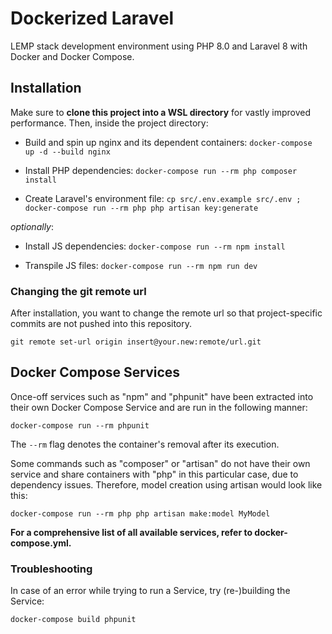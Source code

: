 # Dockerized Laravel

LEMP stack development environment using PHP 8.0 and Laravel 8 with Docker and Docker Compose.

## Installation

Make sure to **clone this project into a WSL directory** for vastly improved performance. Then, inside the project directory:

- Build and spin up nginx and its dependent containers:
`docker-compose up -d --build nginx`

- Install PHP dependencies:
`docker-compose run --rm php composer install`

- Create Laravel's environment file:
`cp src/.env.example src/.env ; docker-compose run --rm php php artisan key:generate`

_optionally_:

- Install JS dependencies:
`docker-compose run --rm npm install`

- Transpile JS files:
`docker-compose run --rm npm run dev`

### Changing the git remote url

After installation, you want to change the remote url so that project-specific commits are not pushed into this repository.

`git remote set-url origin insert@your.new:remote/url.git`

## Docker Compose Services

Once-off services such as "npm" and "phpunit" have been extracted into their own Docker Compose Service and are run in the following manner:

`docker-compose run --rm phpunit`

The `--rm` flag denotes the container's removal after its execution.

Some commands such as "composer" or "artisan" do not have their own service and share containers with "php" in this particular case, due to dependency issues.
Therefore, model creation using artisan would look like this:

`docker-compose run --rm php php artisan make:model MyModel`

**For a comprehensive list of all available services, refer to docker-compose.yml.**

### Troubleshooting

In case of an error while trying to run a Service, try (re-)building the Service:

`docker-compose build phpunit`
